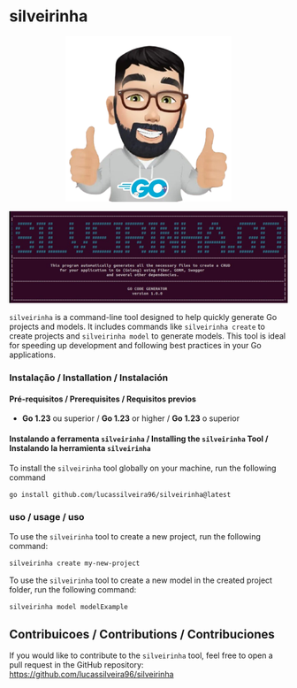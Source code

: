 # silveirinha

<p align="center">
  <img src="public/images/silveirinha.png" alt="silveirinha" width="300">
</p>

<p align="center">
  <img src="public/images/terminal.png" alt="terminal">
</p>

`silveirinha` is a command-line tool designed to help quickly generate Go projects and models. It includes commands like `silveirinha create` to create projects and `silveirinha model` to generate models. This tool is ideal for speeding up development and following best practices in your Go applications.

### Instalação / Installation / Instalación

#### Pré-requisitos / Prerequisites / Requisitos previos

- **Go 1.23** ou superior / **Go 1.23** or higher / **Go 1.23** o superior

#### Instalando a ferramenta `silveirinha` / Installing the `silveirinha` Tool / Instalando la herramienta `silveirinha`

To install the `silveirinha` tool globally on your machine, run the following command

```bash
go install github.com/lucassilveira96/silveirinha@latest
```

### uso / usage / uso

To use the `silveirinha` tool to create a new project, run the following command:

```bash
silveirinha create my-new-project
```

To use the `silveirinha` tool to create a new model in the created project folder, run the following command:

```bash
silveirinha model modelExample
```

## Contribuicoes / Contributions / Contribuciones

If you would like to contribute to the `silveirinha` tool, feel free to open a pull request in the GitHub repository: https://github.com/lucassilveira96/silveirinha
